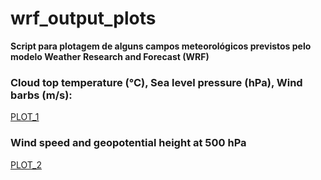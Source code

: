 # wrf_output_plots

**Script para plotagem de alguns campos meteorológicos previstos pelo modelo Weather Research and Forecast (WRF)**


### Cloud top temperature (°C), Sea level pressure (hPa), Wind barbs (m/s):
[PLOT_1](https://github.com/lucasdmtn/wrf_output_plots/blob/master/slp_t2_dir.png)



### Wind speed and geopotential height at 500 hPa
[PLOT_2](https://github.com/lucasdmtn/wrf_output_plots/blob/master/h_wspd_500.png)

